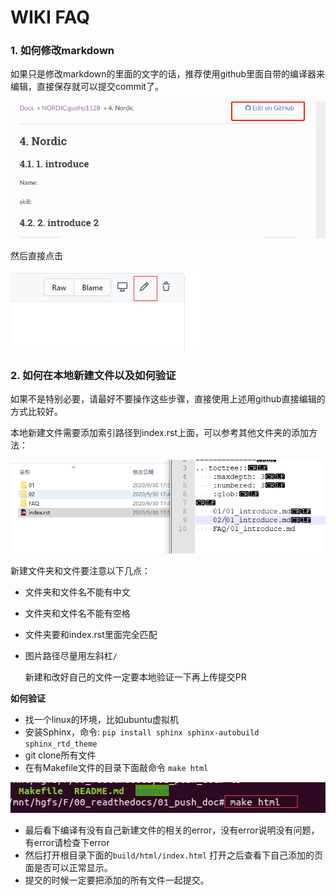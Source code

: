 # WIKI FAQ

### 1. 如何修改markdown

如果只是修改markdown的里面的文字的话，推荐使用github里面自带的编译器来编辑，直接保存就可以提交commit了。

![image-20200930175422098](./picture/image-20200930175422098.png)

然后直接点击

![image-20200930175728780](./picture/image-20200930175728780.png)

### 2. 如何在本地新建文件以及如何验证

如果不是特别必要，请最好不要操作这些步骤，直接使用上述用github直接编辑的方式比较好。

本地新建文件需要添加索引路径到index.rst上面，可以参考其他文件夹的添加方法：

![image-20200930180336439](./picture/image-20200930180336439.png)

新建文件夹和文件要注意以下几点：

- 文件夹和文件名不能有中文

- 文件夹和文件名不能有空格

- 文件夹要和index.rst里面完全匹配

- 图片路径尽量用左斜杠`/`

  新建和改好自己的文件一定要本地验证一下再上传提交PR

**如何验证**

- 找一个linux的环境，比如ubuntu虚拟机
- 安装Sphinx，命令: ```pip install sphinx sphinx-autobuild sphinx_rtd_theme```
- git clone所有文件
- 在有Makefile文件的目录下面敲命令 `make html`

![image-20200930180956861](./picture/image-20200930180956861.png)

- 最后看下编译有没有自己新建文件的相关的error，没有error说明没有问题，有error请检查下error
- 然后打开根目录下面的`build/html/index.html`   打开之后查看下自己添加的页面是否可以正常显示。
- 提交的时候一定要把添加的所有文件一起提交。
